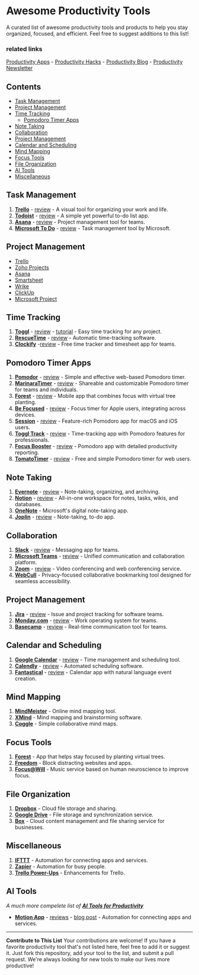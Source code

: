# Awesome Productivity Tools

A curated list of awesome productivity tools and products to help you stay organized, focused, and efficient. Feel free to suggest additions to this list!

### related links

[Productivity Apps](https://productivity.directory) - [Productivity Hacks](https://productivity.directory/notes/hacks) - [Productivity Blog](https://blog.productivity.directory) - [Productivity Newsletter](https://newsletter.productivity.directory)

## Contents

- [Task Management](#task-management)
- [Project Management](#project-management)
- [Time Tracking](#time-tracking)
  - [Pomodoro Timer Apps](#pomodoro-timer-apps)
- [Note Taking](#note-taking)
- [Collaboration](#collaboration)
- [Project Management](#project-management)
- [Calendar and Scheduling](#calendar-and-scheduling)
- [Mind Mapping](#mind-mapping)
- [Focus Tools](#focus-tools)
- [File Organization](#file-organization)
- [AI Tools](#ai-tools)
- [Miscellaneous](#miscellaneous)

## Task Management

1. **[Trello](https://trello.com)** - [review](https://productivity.directory/trello) - A visual tool for organizing your work and life.
2. **[Todoist](https://todoist.com)** - [review](https://productivity.directory/todoist) - A simple yet powerful to-do list app.
3. **[Asana](https://asana.com)** - [review](https://productivity.directory/asana) - Project management tool for teams.
4. **[Microsoft To Do](https://todo.microsoft.com)** - [review](https://productivity.directory/microsoft-todo) - Task management tool by Microsoft.

## Project Management

- [Trello](https://productivity.directory/trello)
- [Zoho Projects](https://productivity.directory/zoho-projects)
- [Asana](https://productivity.directory/asana)
- [Smartsheet](https://productivity.directory/smartsheet)
- [Wrike](https://productivity.directory/wrike)
- [ClickUp](https://productivity.directory/clickup)
- [Microsoft Project](https://productivity.directory/microsoft-project)

## Time Tracking

1. **[Toggl](https://toggl.com)** - [review](https://productivity.directory/toggl) - [tutorial](https://blog.productivity.directory/how-to-use-toggl-track-a-beginners-guide-2bd299986bcb) - Easy time tracking for any project.
2. **[RescueTime](https://www.rescuetime.com)** - [review](https://productivity.directory/rescuetime) - Automatic time-tracking software.
3. **[Clockify](https://clockify.me)** -[review](https://productivity.directory/clockify) - Free time tracker and timesheet app for teams.

## Pomodoro Timer Apps 

1. **[Pomodor](https://pomodor.app)** - [review](https://productivity.directory/pomodor) - Simple and effective web-based Pomodoro timer.
2. **[MarinaraTimer](https://marinaratimer.com)** - [review](https://productivity.directory/marinaratimer) - Shareable and customizable Pomodoro timer for teams and individuals.
3. **[Forest](https://www.forestapp.cc)** - [review](https://productivity.directory/forest) - Mobile app that combines focus with virtual tree planting.
4. **[Be Focused](https://xwavesoft.com/be-focused-pro-mac-os-x.html)** - [review](https://productivity.directory/be-focused) - Focus timer for Apple users, integrating across devices.
5. **[Session](https://www.stayinsession.com)** - [review](https://productivity.directory/session) - Feature-rich Pomodoro app for macOS and iOS users.
6. **[Toggl Track](https://toggl.com/track)** - [review](https://productivity.directory/toggl-track) - Time-tracking app with Pomodoro features for professionals.
7. **[Focus Booster](https://www.focusboosterapp.com)** - [review](https://productivity.directory/focus-booster) - Pomodoro app with detailed productivity reporting.
8. **[TomatoTimer](https://tomato-timer.com)** - [review](https://productivity.directory/tomato-timer) - Free and simple Pomodoro timer for web users.

## Note Taking

1. **[Evernote](https://evernote.com)** - [review](https://productivity.directory/evernote) - Note-taking, organizing, and archiving.
2. **[Notion](https://www.notion.so)** - [review](https://productivity.directory/notion) - All-in-one workspace for notes, tasks, wikis, and databases.
3. **[OneNote](https://www.onenote.com)** - Microsoft's digital note-taking app.
4. **[Joplin](https://joplinapp.org)** - [review](https://productivity.directory/joplin) - Note-taking, to-do app.

## Collaboration

1. **[Slack](https://slack.com)** - [review](https://productivity.directory/slack) - Messaging app for teams.
2. **[Microsoft Teams](https://www.microsoft.com/en/microsoft-teams/group-chat-software)** - [review](https://productivity.directory/microsoft-teams) - Unified communication and collaboration platform.
3. **[Zoom](https://zoom.us)** - [review](https://productivity.directory/zoom) - Video conferencing and web conferencing service.
4. **[WebCull](https://webcull.com)** - Privacy-focused collaborative bookmarking tool designed for seamless accessibility.

## Project Management

1. **[Jira](https://www.atlassian.com/software/jira)** - [review](https://productivity.directory/jira) - Issue and project tracking for software teams.
2. **[Monday.com](https://monday.com)** - [review](https://productivity.directory/mondaydotcom) - Work operating system for teams.
3. **[Basecamp](https://basecamp.com)** - [review](https://productivity.directory/basecamp) - Real-time communication tool for teams.

## Calendar and Scheduling

1. **[Google Calendar](https://calendar.google.com)** - [review](https://productivity.directory/google-Calendar) - Time management and scheduling tool.
2. **[Calendly](https://calendly.com)** - [review](https://productivity.directory/calendly) - Automated scheduling software.
3. **[Fantastical](https://flexibits.com/fantastical)** - [review](https://productivity.directory/fantastical) - Calendar app with natural language event creation.

## Mind Mapping

1. **[MindMeister](https://www.mindmeister.com)** - Online mind mapping tool.
2. **[XMind](https://www.xmind.net)** - Mind mapping and brainstorming software.
3. **[Coggle](https://coggle.it)** - Simple collaborative mind maps.

## Focus Tools

1. **[Forest](https://www.forestapp.cc)** - App that helps stay focused by planting virtual trees.
2. **[Freedom](https://freedom.to)** - Block distracting websites and apps.
3. **[Focus@Will](https://www.focusatwill.com)** - Music service based on human neuroscience to improve focus.

## File Organization

1. **[Dropbox](https://www.dropbox.com)** - Cloud file storage and sharing.
2. **[Google Drive](https://drive.google.com)** - File storage and synchronization service.
3. **[Box](https://www.box.com)** - Cloud content management and file sharing service for businesses.

## Miscellaneous

1. **[IFTTT](https://ifttt.com)** - Automation for connecting apps and services.
2. **[Zapier](https://zapier.com)** - Automation for busy people.
3. **[Trello Power-Ups](https://trello.com/power-ups)** - Enhancements for Trello.

## AI Tools

*A much more compelete list of **[AI Tools for Productivity](https://productivity.directory/category/ai)***

- **[Motion App](https://usemotion.com)** - [reviews](https://productivity.directory/motion) - [blog post](https://blog.productivity.directory/motion-app-review-a-deep-dive-into-the-ai-powered-productivity-app-78081e8107f7) - Automation for connecting apps and services.


---

**Contribute to This List**
Your contributions are welcome! If you have a favorite productivity tool that's not listed here, feel free to add it or suggest it. Just fork this repository, add your tool to the list, and submit a pull request. We're always looking for new tools to make our lives more productive!
